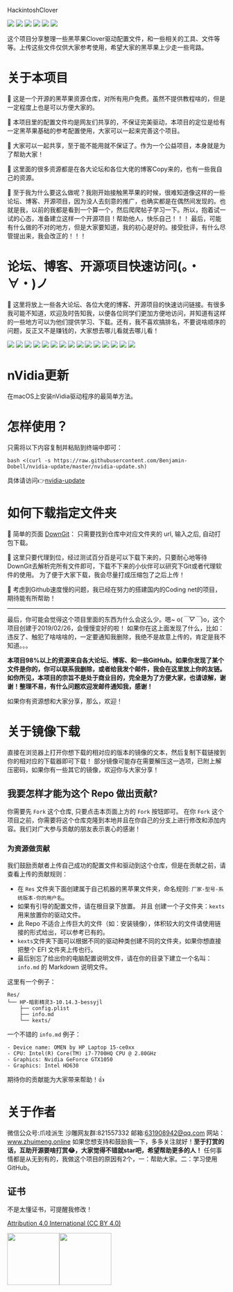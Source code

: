 HackintoshClover

[![](https://img.shields.io/badge/license-CC%204.0-green.svg)](https://creativecommons.org/licenses/by-sa/4.0/deed.zh)
[![](https://img.shields.io/badge/license-Anti%20996-blue.svg)](https://github.com/996icu/996.ICU/blob/master/LICENSE)
[![](https://img.shields.io/badge/platform-markdown-blue.svg)](https://shields.io/category/chat)
[![](https://img.shields.io/badge/%E5%8D%9A%E5%AE%A2-%E6%AC%A2%E8%BF%8E%E8%AE%BF%E9%97%AE-orange.svg)](http://www.zhuimeng.online/)
[![](https://img.shields.io/badge/%E5%BE%AE%E4%BF%A1%E5%85%AC%E4%BC%97%E5%8F%B7-%E7%88%AA%E5%93%87%E6%B4%BE%E7%94%9F-lightgrey.svg)]()
[![](https://img.shields.io/badge/link-996.icu-red.svg)](https://996.icu)

这个项目分享整理一些黑苹果Clover驱动配置文件，和一些相关的工具、文件等等。上传这些文件仅供大家参考使用，希望大家的黑苹果上少走一些弯路。

# 关于本项目
📢 这是一个开源的黑苹果资源仓库，对所有用户免费。虽然不提供教程啥的，但是一定程度上也是可以方便大家的。

📢 本项目里的配置文件均是网友们共享的，不保证完美驱动，本项目的定位是给有一定黑苹果基础的参考配置使用，大家可以一起来完善这个项目。

📢 大家可以一起共享，至于能不能用就不保证了。作为一个公益项目，本身就是为了帮助大家！

📢 这里面的很多资源都是在各大论坛和各位大佬的博客Copy来的，也有一些我自己的资源。

📢 至于我为什么要这么做呢？我刚开始接触黑苹果的时候，很难知道像这样的一些论坛、博客、开源项目，因为没人去刻意的推广，也确实都是在偶然间发现的。也就是我，以前的我都是看到一个算一个，然后爬爬帖子学习一下。所以，抱着试一试的心态，准备建立这样一个开源项目！帮助他人，快乐自己！！！
最后，可能有什么做的不对的地方，但是大家要知道，我的初心是好的。接受批评，有什么尽管提出来，我会改正的！！！

# 论坛、博客、开源项目快速访问(。・∀・)ノ
📢 这里将放上一些各大论坛、各位大佬的博客、开源项目的快速访问链接。有很多我可能不知道，欢迎及时告知我，以便各位同学们更加方便地访问，并知道有这样的一些地方可以为他们提供学习、下载。还有，我不喜欢搞排名，不要说啥顺序的问题，反正又不是赚钱的，大家想去哪儿看就去哪儿看！

[![](<https://img.shields.io/badge/Hackintosh-wikipedia-brightgreen.svg>)](<https://en.wikipedia.org/wiki/Hackintosh>)
[![](https://img.shields.io/badge/pcbeta-welcom-green.svg)](http://bbs.pcbeta.com/index.php?gid=86)
[![](https://img.shields.io/badge/%E9%BB%91%E6%9E%9C%E5%B0%8F%E5%85%B5-welcome-brightgreen.svg)](https://blog.daliansky.net/)
[![](https://img.shields.io/badge/%E9%BB%91%E8%8B%B9%E6%9E%9C%E7%A9%BA%E9%97%B4-welcome-yellowgreen.svg)](http://vrguge.com/)
[![](https://img.shields.io/badge/%E9%BB%91%E8%8B%B9%E6%9E%9C%E4%B9%90%E5%9B%AD-welcome-yellow.svg)](https://imac.hk/)
[![](https://img.shields.io/badge/%E9%BB%91%E8%8B%B9%E6%9E%9C%E7%A4%BE%E5%8C%BA-welcome-yellow.svg)](https://osx.cx/)
[![](https://img.shields.io/badge/tonymacx86-welcome-red.svg)](https://www.tonymacx86.com/)
[![](https://img.shields.io/badge/%E9%BB%91%E8%8B%B9%E6%9E%9C%E9%A9%B1%E5%8A%A8%E4%B9%8B%E5%AE%B6-welcome-lightgrey.svg)](http://it360.org.cn/)
[![](https://img.shields.io/badge/InsanelyMac-welcome-blue.svg)](https://www.insanelymac.com/)
[![](https://img.shields.io/badge/OSx86Project-welcome-ff69b4.svg)](http://www.osx86project.org/)
[![](https://img.shields.io/badge/Hackintosh-welcome-brightgreen.svg)](https://hackintosh.com/)
[![](https://img.shields.io/badge/osx86-welcome-green.svg)](https://www.osx86.net/)
[![](https://img.shields.io/badge/aquamac-welcome-yellowgreen.svg)](http://aquamac.proboards.com/)
[![](<https://img.shields.io/badge/RehabMan-GitHub-yellow.svg>)](<https://github.com/RehabMan>)
[![](<https://img.shields.io/badge/%E9%BB%91%E8%8B%B9%E6%9E%9C%E5%AE%89%E8%A3%85%E5%AD%A6%E9%99%A2-GitHub-lightgrey.svg>)](<https://github.com/huangyz0918/Hackintosh-Installer-University/blob/master/README-CN.md>)

# nVidia更新

在macOS上安装nVidia驱动程序的最简单方法。

# 怎样使用？

只需将以下内容复制并粘贴到终端中即可：

```
bash <(curl -s https://raw.githubusercontent.com/Benjamin-Dobell/nvidia-update/master/nvidia-update.sh)
```

具体请访问👉[nvidia-update](<https://github.com/Benjamin-Dobell/nvidia-update>)

# 如何下载指定文件夹

📢 简单的页面 [DownGit](https://minhaskamal.github.io/DownGit/#/home)： 只需要找到仓库中对应文件夹的 url, 输入之后, 自动打包下载。

🔔 这里只要代理到位，经过测试百分百是可以下载下来的，只要耐心地等待DownGit去解析完所有文件即可，下载不下来的小伙伴可以研究下Git或者代理软件的使用。
为了便于大家下载，我会尽量打成压缩包了之后上传！

🔔 考虑到Github速度慢的问题，我已经在努力的搭建国内的Coding net的项目，期待能有所帮助！

-----------
最后，你可能会觉得这个项目里面的东西为什么会这么少。嗯~ o(*￣▽￣*)o，这个项目创建于2019/02/26，会慢慢变好的啦！
如果你在这上面发现了什么，比如：违反了、触犯了啥啥啥的，一定要通知我删除，我绝不是故意上传的，肯定是我不知道。。。

**本项目98%以上的资源来自各大论坛、博客、和一些GitHub。如果你发现了某个文件是你的，你可以联系我删除，或者给我发个邮件，我会在这里放上你的友链。如你所见，本项目的宗旨不是处于商业目的，完全是为了方便大家，也请谅解，谢谢！整理不易，有什么问题欢迎发邮件通知我，感谢！**

如果你有资源想和大家分享，那么，欢迎！

# 关于镜像下载
直接在浏览器上打开你想下载的相对应的版本的镜像的文本，然后复制下载链接到你的相对应的下载器即可下载！
部分镜像可能存在需要解压这一选项，已附上解压密码，如果你有一些其它的镜像，欢迎你与大家分享！

## 我要怎样才能为这个 Repo 做出贡献?

你需要先 `Fork` 这个仓库, 只要点击本页面上方的 `Fork` 按钮即可。 在你 `Fork` 这个项目之前，你需要将这个仓库克隆到本地并且在你自己的分支上进行修改和添加内容。我们对广大参与贡献的朋友表示衷心的感谢！

### **为资源做贡献**

我们鼓励贡献者上传自己成功的配置文件和驱动到这个仓库，但是在贡献之前，请查看上传的贡献规则：

- 在 `Res` 文件夹下面创建属于自己机器的黑苹果文件夹，命名规则: `厂家-型号-系统版本-你的用户名`。
- 如果有引导的配置文件，请在根目录下放置。 并且 创建一个子文件夹：`kexts` 用来放置你的驱动文件。
- 此 Repo 不适合上传巨大的文件（如：安装镜像），体积较大的文件请使用链接的形式给出，可以参考已有的。
- `kexts`文件夹下面可以根据不同的驱动种类创建不同的文件夹，如果你想直接把整个 EFI 文件夹上传也行。
- 最后别忘了给出你的电脑配置说明文件，请在你的目录下建立一个名叫：`info.md` 的 Markdown 说明文件。

这里有一个例子：

```
Res/
└── HP-暗影精灵3-10.14.3-bessyjl
    ├── config.plist
    ├── info.md
    └── kexts/
```

一个不错的 `info.md` 例子：

```
- Device name: OMEN by HP Laptop 15-ce0xx
- CPU: Intel(R) Core(TM) i7-7700HQ CPU @ 2.80GHz
- Graphics: Nvidia GeForce GTX1050
- Graphics: Intel HD630
```

期待你的贡献能为大家带来帮助！👍

# 关于作者

微信公众号:爪哇派生 沙雕网友群:821557332 邮箱:631908942@qq.com 网站：www.zhuimeng.online 如果您想支持和鼓励我一下，多多关注就好！**至于打赏的话，互助开源要啥打赏😂，大家觉得不错就star吧，希望帮助更多的人！**
任何事情都是从无到有的，我做这个项目的原因有2个，一：帮助大家。二：学习使用GitHub。

## 证书

不是太懂证书，可提醒我修改！

[Attribution 4.0 International (CC BY 4.0)](https://creativecommons.org/licenses/by/4.0/)

<img width="120" src="https://i.loli.net/2018/05/15/5afaddc9aa3f5.png"/><img width="120" src="https://i.loli.net/2018/05/15/5afaddc9a9789.png"/>
